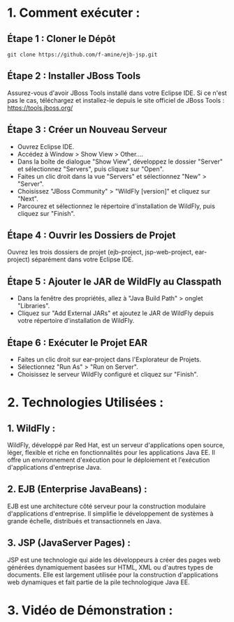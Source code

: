 # 1. Comment exécuter :
## Étape 1 : Cloner le Dépôt
`git clone https://github.com/f-amine/ejb-jsp.git`
## Étape 2 : Installer JBoss Tools
Assurez-vous d'avoir JBoss Tools installé dans votre Eclipse IDE. Si ce n'est pas le cas, téléchargez et installez-le depuis le site officiel de JBoss Tools : https://tools.jboss.org/
## Étape 3 : Créer un Nouveau Serveur
- Ouvrez Eclipse IDE.
- Accédez à Window > Show View > Other....
- Dans la boîte de dialogue "Show View", développez le dossier "Server" et sélectionnez "Servers", puis cliquez sur "Open".
- Faites un clic droit dans la vue "Servers" et sélectionnez "New" > "Server".
- Choisissez "JBoss Community" > "WildFly [version]" et cliquez sur "Next".
- Parcourez et sélectionnez le répertoire d'installation de WildFly, puis cliquez sur "Finish".
## Étape 4 : Ouvrir les Dossiers de Projet
Ouvrez les trois dossiers de projet (ejb-project, jsp-web-project, ear-project) séparément dans votre Eclipse IDE.

## Étape 5 : Ajouter le JAR de WildFly au Classpath
- Dans la fenêtre des propriétés, allez à "Java Build Path" > onglet "Libraries".
- Cliquez sur "Add External JARs" et ajoutez le JAR de WildFly depuis votre répertoire d'installation de WildFly.

## Étape 6 : Exécuter le Projet EAR
- Faites un clic droit sur ear-project dans l'Explorateur de Projets.
- Sélectionnez "Run As" > "Run on Server".
- Choisissez le serveur WildFly configuré et cliquez sur "Finish".
# 2. Technologies Utilisées :
## 1. WildFly :
WildFly, développé par Red Hat, est un serveur d'applications open source, léger, flexible et riche en fonctionnalités pour les applications Java EE. Il offre un environnement d'exécution pour le déploiement et l'exécution d'applications d'entreprise Java.

## 2. EJB (Enterprise JavaBeans) :
EJB est une architecture côté serveur pour la construction modulaire d'applications d'entreprise. Il simplifie le développement de systèmes à grande échelle, distribués et transactionnels en Java.

## 3. JSP (JavaServer Pages) :
JSP est une technologie qui aide les développeurs à créer des pages web générées dynamiquement basées sur HTML, XML ou d'autres types de documents. Elle est largement utilisée pour la construction d'applications web dynamiques et fait partie de la pile technologique Java EE.


# 3. Vidéo de Démonstration :
